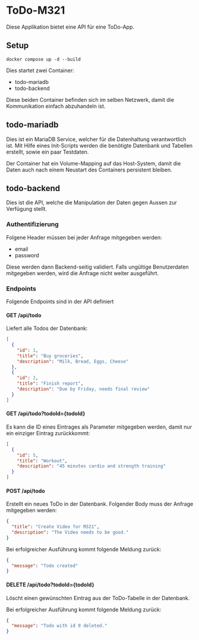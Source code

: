 # ToDo-M321
Diese Applikation bietet eine API für eine ToDo-App.

## Setup
```
docker compose up -d --build
```

Dies startet zwei Container:
- todo-mariadb
- todo-backend

Diese beiden Container befinden sich im selben Netzwerk, damit die Kommunikation einfach abzuhandeln ist.

## todo-mariadb
Dies ist ein MariaDB Service, welcher für die Datenhaltung verantwortlich ist. Mit Hilfe eines Init-Scripts werden die benötigte Datenbank und Tabellen erstellt, sowie ein paar Testdaten.

Der Container hat ein Volume-Mapping auf das Host-System, damit die Daten auch nach einem Neustart des Containers persistent bleiben.

## todo-backend
Dies ist die API, welche die Manipulation der Daten gegen Aussen zur Verfügung stellt.

### Authentifizierung
Folgene Header müssen bei jeder Anfrage mitgegeben werden:
- email
- password

Diese werden dann Backend-seitig validiert. Falls ungültige Benutzerdaten mitgegeben werden, wird die Anfrage nicht weiter ausgeführt.

### Endpoints
Folgende Endpoints sind in der API definiert

#### GET /api/todo
Liefert alle Todos der Datenbank:
```json
[
  {
    "id": 1,
    "title": "Buy groceries",
    "description": "Milk, Bread, Eggs, Cheese"
  },
  {
    "id": 2,
    "title": "Finish report",
    "description": "Due by Friday, needs final review"
  }
]
```

#### GET /api/todo?todoId={todoId}
Es kann die ID eines Eintrages als Parameter mitgegeben werden, damit nur ein einziger Eintrag zurückkommt:
```json
[
  {
    "id": 5,
    "title": "Workout",
    "description": "45 minutes cardio and strength training"
  }
]
```

#### POST /api/todo
Erstellt ein neues ToDo in der Datenbank.
Folgender Body muss der Anfrage mitgegeben werden:
```json
{
  "title": "Create Video for M321",
  "description": "The Video needs to be good."
}
```

Bei erfolgreicher Ausführung kommt folgende Meldung zurück:
```json
{
  "message": "Todo created"
}
```

#### DELETE /api/todo?todoId={todoId}
Löscht einen gewünschten Eintrag aus der ToDo-Tabelle in der Datenbank.

Bei erfolgreicher Ausführung kommt folgende Meldung zurück:
```json
{
  "message": "Todo with id 9 deleted."
}
```